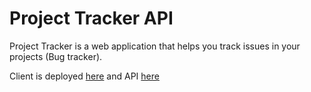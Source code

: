 # Project Tracker API

Project Tracker is a web application that helps you track issues in your projects (Bug tracker).

Client is deployed [here](https://vproject-t.herokuapp.com/) and API [here](https://project-t-api.herokuapp.com/)

